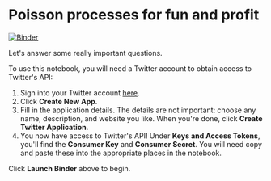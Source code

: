 # Poisson processes for fun and profit

[![Binder](http://mybinder.org/badge.svg)](http://mybinder.org:/repo/nelsonuhan/poissonfun)

Let's answer some really important questions.

To use this notebook, you will need a Twitter account to obtain access to Twitter's API:

1. Sign into your Twitter account [here](https://apps.twitter.com).
2. Click __Create New App__.
3. Fill in the application details. The details are not important: choose any name, description, and website you like. When you're done, click __Create Twitter Application__.
4. You now have access to Twitter's API! Under __Keys and Access Tokens__, you'll find the __Consumer Key__ and __Consumer Secret__. You will need copy and paste these into the appropriate places in the notebook.

Click __Launch Binder__ above to begin.

